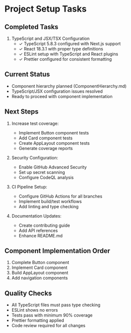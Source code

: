 # Project Setup Tasks

## Completed Tasks
1. TypeScript and JSX/TSX Configuration
   - ✓ TypeScript 5.8.3 configured with Next.js support
   - ✓ React 18.3.1 with proper type definitions
   - ✓ ESLint setup with TypeScript and React plugins
   - ✓ Prettier configured for consistent formatting

## Current Status
- Component hierarchy planned (ComponentHierarchy.md)
- TypeScript/JSX configuration issues resolved
- Ready to proceed with component implementation

## Next Steps
1. Increase test coverage:
   - Implement Button component tests
   - Add Card component tests
   - Create AppLayout component tests
   - Generate coverage reports

2. Security Configuration:
   - Enable GitHub Advanced Security
   - Set up secret scanning
   - Configure CodeQL analysis

3. CI Pipeline Setup:
   - Configure GitHub Actions for all branches
   - Implement build/test workflows
   - Add linting and type checking

4. Documentation Updates:
   - Create contributing guide
   - Add API references
   - Enhance README.md

## Component Implementation Order
1. Complete Button component
2. Implement Card component
3. Build AppLayout component
4. Add navigation components

## Quality Checks
- All TypeScript files must pass type checking
- ESLint shows no errors
- Tests pass with minimum 90% coverage
- Prettier formatting applied
- Code review required for all changes
